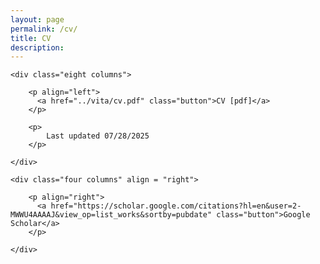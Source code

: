 ```yaml
---
layout: page
permalink: /cv/
title: CV
description: 
---
```



  <div class="docs-section">

    <div class="eight columns">

        <p align="left">
          <a href="../vita/cv.pdf" class="button">CV [pdf]</a>
        </p>

        <p>
            Last updated 07/28/2025
        </p>

    </div>
  
    <div class="four columns" align = "right">

        <p align="right">
          <a href="https://scholar.google.com/citations?hl=en&user=2-MWWU4AAAAJ&view_op=list_works&sortby=pubdate" class="button">Google Scholar</a>
        </p>

    </div>
    
    

  
  

        
